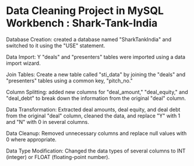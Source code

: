 # Data Cleaning Project in MySQL Workbench : Shark-Tank-India

Database Creation: created a database named "SharkTankIndia" and switched to it using the "USE" statement.

Data Import: Y "deals" and "presenters" tables were imported using a data import wizard.

Join Tables: Create a new table called "sti_data" by joining the "deals" and "presenters" tables using a common key, "pitch_no."

Column Splitting: added new columns for "deal_amount," "deal_equity," and "deal_debt" to break down the information from the original "deal" column.

Data Transformation: Extracted deal amounts, deal equity, and deal debt from the original "deal" column, cleaned the data, and replace "Y" with 1 and "N" with 0 in several columns.

Data Cleanup: Removed unnecessary columns and replace null values with 0 where appropriate.

Data Type Modification: Changed the data types of several columns to INT (integer) or FLOAT (floating-point number).
